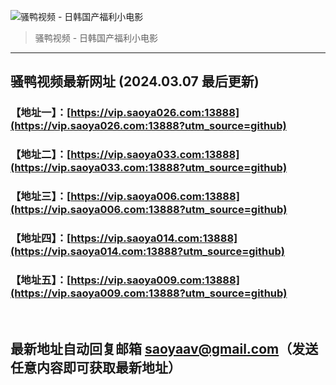 ![骚鸭视频 - 日韩国产福利小电影](https://cdn.tjswzy.com/saoya/statics/img/logo.gif?v=20231205)
> 骚鸭视频 - 日韩国产福利小电影

---

## 骚鸭视频最新网址 (2024.03.07 最后更新)
### 【地址一】：[https://vip.saoya026.com:13888](https://vip.saoya026.com:13888?utm_source=github)
### 【地址二】：[https://vip.saoya033.com:13888](https://vip.saoya033.com:13888?utm_source=github)
### 【地址三】：[https://vip.saoya006.com:13888](https://vip.saoya006.com:13888?utm_source=github)
### 【地址四】：[https://vip.saoya014.com:13888](https://vip.saoya014.com:13888?utm_source=github)
### 【地址五】：[https://vip.saoya009.com:13888](https://vip.saoya009.com:13888?utm_source=github)
<br>

## 最新地址自动回复邮箱 [saoyaav@gmail.com](mailto:saoyaav@gmail.com)（发送任意内容即可获取最新地址）
